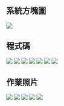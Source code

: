 ## 系統方塊圖
![](https://github.com/phantom3035/MCU-HW/blob/main/images/OTa.jpg?raw=true)

## 程式碼
![](https://github.com/phantom3035/MCU-HW/blob/main/images/OTA1.png?raw=true)
![](https://github.com/phantom3035/MCU-HW/blob/main/images/OTA2.jpg?raw=true)
![](https://github.com/phantom3035/MCU-HW/blob/main/images/OTA3.jpg?raw=true)
![](https://github.com/phantom3035/MCU-HW/blob/main/images/OTA4.jpg?raw=true)
![](https://github.com/phantom3035/MCU-HW/blob/main/images/OTA5.jpg?raw=true)
![](https://github.com/phantom3035/MCU-HW/blob/main/images/OTA6.jpg?raw=true)
![](https://github.com/phantom3035/MCU-HW/blob/main/images/OTA7.jpg?raw=true)

## 作業照片
![](https://github.com/phantom3035/MCU-HW/blob/main/images/off.jpg?raw=true)
![](https://github.com/phantom3035/MCU-HW/blob/main/images/off.jpg?raw=true)
![](https://github.com/phantom3035/MCU-HW/blob/main/images/LED%20on.jpg?raw=true)
![](https://github.com/phantom3035/MCU-HW/blob/main/images/LED%20off.jpg?raw=true)
![](https://github.com/phantom3035/MCU-HW/blob/main/images/OTA.jpg?raw=true)

